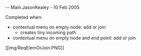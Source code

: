 -- Main.JasonKealey - 10 Feb 2005


Completed when:
   * contextual menu on empty node: add or join
      * creates tiny incoming path
   * contextual menu on empty node and end point: add or join


[[img/ReqElemOrJoin.PNG]]
